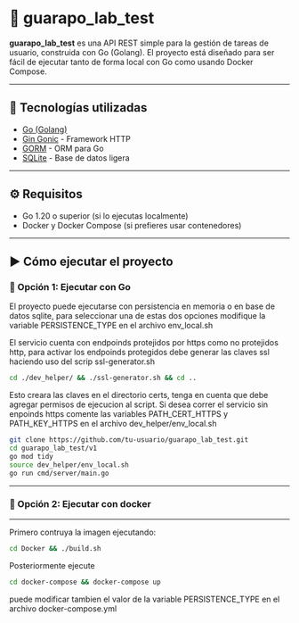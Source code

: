 # 🧪 guarapo_lab_test

**guarapo_lab_test** es una API REST simple para la gestión de tareas de usuario, construida con Go (Golang). El proyecto está diseñado para ser fácil de ejecutar tanto de forma local con Go como usando Docker Compose.

---

## 🚀 Tecnologías utilizadas

- [Go (Golang)](https://golang.org/)
- [Gin Gonic](https://github.com/gin-gonic/gin) - Framework HTTP
- [GORM](https://gorm.io/) - ORM para Go
- [SQLite](https://www.sqlite.org/index.html) - Base de datos ligera

---

## ⚙️ Requisitos

- Go 1.20 o superior (si lo ejecutas localmente)
- Docker y Docker Compose (si prefieres usar contenedores)

---

## ▶️ Cómo ejecutar el proyecto

### 🔧 Opción 1: Ejecutar con Go

El proyecto puede ejecutarse con persistencia en memoria o en base de datos sqlite, para seleccionar una
de estas dos opciones modifique la variable PERSISTENCE_TYPE en el archivo env_local.sh

El servicio cuenta con endpoinds protejidos por https como no protejidos http, para activar los endpoinds protegidos debe generar las claves ssl haciendo uso del scrip ssl-generator.sh
```bash
cd ./dev_helper/ && ./ssl-generator.sh && cd ..
```
Esto creara las claves en el directorio certs, tenga en cuenta que debe agregar permisos de ejecucion al script. Si desea correr el servicio sin enpoinds https comente las variables PATH_CERT_HTTPS y PATH_KEY_HTTPS en el archivo dev_helper/env_local.sh

```bash
git clone https://github.com/tu-usuario/guarapo_lab_test.git
cd guarapo_lab_test/v1
go mod tidy
source dev_helper/env_local.sh
go run cmd/server/main.go
```


---

### 🔧 Opción 2: Ejecutar con docker

---
Primero contruya la imagen ejecutando:
```bash
cd Docker && ./build.sh
```
Posteriormente ejecute
```bash
cd docker-compose && docker-compose up
```
puede modificar tambien el valor de la variable PERSISTENCE_TYPE en el archivo docker-compose.yml

